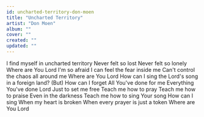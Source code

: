 ```yaml
---
id: uncharted-territory-don-moen
title: "Uncharted Territory"
artist: "Don Moen"
album: ""
cover: ""
created: ""
updated: ""
---
```


I find myself in uncharted territory
Never felt so lost
Never felt so lonely
Where are You Lord
I'm so afraid
I can feel the fear inside me
Can't control the chaos all around me
Where are You Lord
How can I sing the Lord's song in a foreign land?
(But) How can I forget
All You've done for me
Everything You've done Lord
Just to set me free
Teach me how to pray
Teach me how to praise
Even in the darkness
Teach me how to sing Your song
How can I sing
When my heart is broken
When every prayer is just a token
Where are You Lord